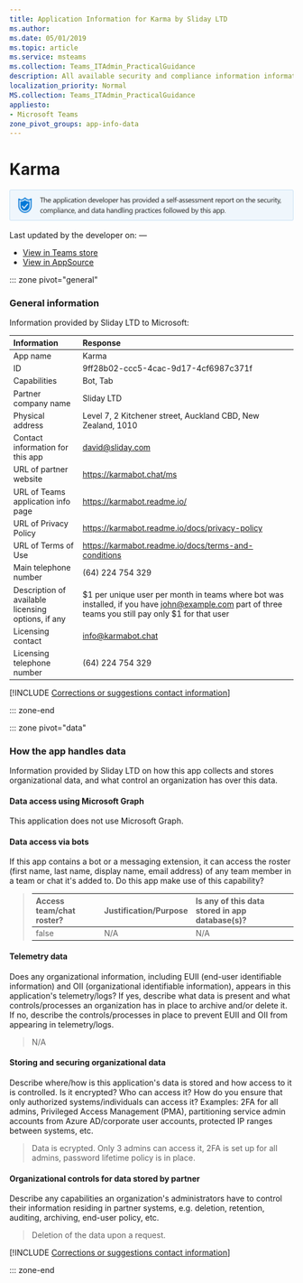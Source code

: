 ```yaml
---
title: Application Information for Karma by Sliday LTD
ms.author: 
ms.date: 05/01/2019
ms.topic: article
ms.service: msteams
ms.collection: Teams_ITAdmin_PracticalGuidance
description: All available security and compliance information information for Karma, its data handling policies, its Microsoft Cloud App Security app catalog information, and security/compliance information in the CSA STAR registry.
localization_priority: Normal
MS.collection: Teams_ITAdmin_PracticalGuidance
appliesto:
- Microsoft Teams
zone_pivot_groups: app-info-data
---
```

# Karma

<p></p><img alt="Self-attestation logo" src="./images/attested.png" width="650"/>
<p>Last updated by the developer on: —</p>

* <a href="https://teams.microsoft.com/l/app/9ff28b02-ccc5-4cac-9d17-4cf6987c371f" target="_blank">View in Teams store</a>
* <a href="https://appsource.microsoft.com/en-us/product/office/WA104381640" target="_blank">View in AppSource</a>

::: zone pivot="general"

### General information

Information provided by Sliday LTD to Microsoft:

| **Information** | **Response** |
|:----------------|:-------------|
| App name | Karma |
| ID | 9ff28b02-ccc5-4cac-9d17-4cf6987c371f |
| Capabilities | Bot, Tab |
| Partner company name | Sliday LTD |
| Physical address | Level 7, 2 Kitchener street, Auckland CBD, New Zealand, 1010 |
| Contact information for this app | david@sliday.com |
| URL of partner website | <https://karmabot.chat/ms> |
| URL of Teams application info page | <https://karmabot.readme.io/> |
| URL of Privacy Policy | <https://karmabot.readme.io/docs/privacy-policy> |
| URL of Terms of Use | <https://karmabot.readme.io/docs/terms-and-conditions> |
| Main telephone number | (64) 224 754 329 |
| Description of available licensing options, if any | $1 per unique user per month in teams where bot was installed, if you have john@example.com part of three teams you still pay only $1 for that user |
| Licensing contact | info@karmabot.chat |
| Licensing telephone number | (64) 224 754 329 |

 [!INCLUDE [Corrections or suggestions contact information](./includes/corrections-or-suggestions.md)]

::: zone-end

::: zone pivot="data"

### How the app handles data

Information provided by Sliday LTD on how this app collects and stores organizational data, and what control an organization has over this data.

#### Data access using Microsoft Graph

This application does not use Microsoft Graph.

#### Data access via bots

If this app contains a bot or a messaging extension, it can access the roster (first name, last name, display name, email address) of any team member in a team or chat it's added to. Do this app make use of this capability?


>| **Access team/chat roster?**  | **Justification/Purpose** | **Is any of this data stored in app database(s)?** |
>|:--------------------------------|:---------------------|:--------------------------|
>| false | N/A | N/A |

#### Telemetry data

Does any organizational information, including EUII (end-user identifiable information) and OII (organizational identifiable information), appears in this application's telemetry/logs? If yes, describe what data is present and what controls/processes an organization has in place to archive and/or delete it. If no, describe the controls/processes in place to prevent EUII and OII from appearing in telemetry/logs.

>N/A

#### Storing and securing organizational data

Describe where/how is this application's data is stored and how access to it is controlled. Is it encrypted? Who can access it? How do you ensure that only authorized systems/individuals can access it? Examples: 2FA for all admins, Privileged Access Management (PMA), partitioning service admin accounts from Azure AD/corporate user accounts, protected IP ranges between systems, etc.

>Data is ecrypted. Only 3 admins can access it, 2FA is set up for all admins, password lifetime policy is in place.

#### Organizational controls for data stored by partner

Describe any capabilities an organization's administrators have to control their information residing in partner systems, e.g. deletion, retention, auditing, archiving, end-user policy, etc.

>Deletion of the data upon a request.

[!INCLUDE [Corrections or suggestions contact information](./includes/corrections-or-suggestions.md)]

::: zone-end


